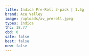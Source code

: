 ```yaml
---
title: Indica Pre-Roll 3-pack | 1.5g
brand: Ace Valley
image: /uploads/av_preroll.jpeg
types: Indica
thc: 18.77
cbd: 0
sale: false
best: false
new: false
---
```

